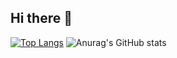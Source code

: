 ## Hi there 👋
[![Top Langs](https://github-readme-stats.vercel.app/api/top-langs/?username=chanhoudo)](https://github.com/anuraghazra/github-readme-stats)
![Anurag's GitHub stats](https://github-readme-stats.vercel.app/api?username=chanhoudo&show_icons=true&theme=radical)

<!--
**Chanhoudo/Chanhoudo** is a ✨ _special_ ✨ repository because its `README.md` (this file) appears on your GitHub profile.

Here are some ideas to get you started:

- 🔭 I’m currently working on ...
- 🌱 I’m currently learning ...
- 👯 I’m looking to collaborate on ...
- 🤔 I’m looking for help with ...
- 💬 Ask me about ...
- 📫 How to reach me: ...
- 😄 Pronouns: ...
- ⚡ Fun fact: ...
-->
